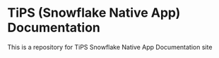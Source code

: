 # TiPS (Snowflake Native App) Documentation

This is a repository for TiPS Snowflake Native App Documentation site
